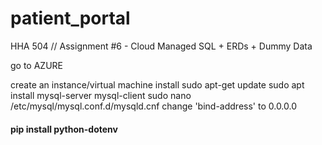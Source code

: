 # patient_portal
HHA 504 // Assignment #6 - Cloud Managed SQL + ERDs + Dummy Data


go to AZURE

create an instance/virtual machine
install sudo apt-get update
sudo apt install mysql-server mysql-client
sudo nano /etc/mysql/mysql.conf.d/mysqld.cnf
change 'bind-address' to 0.0.0.0


#### pip install python-dotenv
